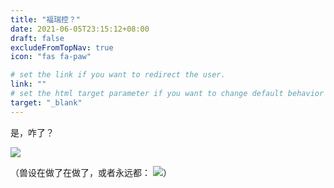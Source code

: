 ```yaml
---
title: "福瑞控？"
date: 2021-06-05T23:15:12+08:00
draft: false
excludeFromTopNav: true
icon: "fas fa-paw"

# set the link if you want to redirect the user.
link: ""
# set the html target parameter if you want to change default behavior
target: "_blank"
---
```


是，咋了？   

![](/res/page/is-furry/is-furry-01.jpg)   

（兽设在做了在做了，或者永远都： ![](/res/page/is-furry/is-furry-02.jpg)）
